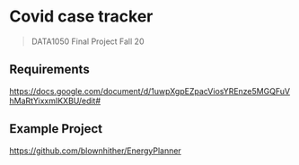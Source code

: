 # Covid case tracker
> DATA1050 Final Project Fall 20

## Requirements

https://docs.google.com/document/d/1uwpXgpEZpacViosYREnze5MGQFuVhMaRtYixxmIKXBU/edit#

## Example Project

https://github.com/blownhither/EnergyPlanner